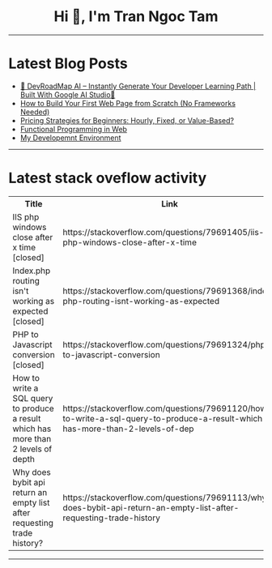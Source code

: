 <h1 align="center">Hi 👋, I'm Tran Ngoc Tam</h1>

---

# Latest Blog Posts 
<!-- BLOG-POST-LIST:START -->
- [🌟 DevRoadMap AI – Instantly Generate Your Developer Learning Path | Built With Google AI Studio🤖](https://dev.to/hanzla-baig/devroadmap-ai-instantly-generate-your-developer-learning-path-built-with-google-ai-studio-35bo)
- [How to Build Your First Web Page from Scratch &lpar;No Frameworks Needed&rpar;](https://dev.to/coderpeterparker/how-to-build-your-first-web-page-from-scratch-no-frameworks-needed-3o5j)
- [Pricing Strategies for Beginners: Hourly, Fixed, or Value-Based?](https://dev.to/vjygour/pricing-strategies-for-beginners-hourly-fixed-or-value-based-58o4)
- [Functional Programming in Web](https://dev.to/member_a07758c4/functional-programming-in-web-2hl1)
- [My Developemnt Environment](https://dev.to/harry_tanama_51571ebf90b6/my-developemnt-environment-5ekh)
<!-- BLOG-POST-LIST:END -->

---

# Latest stack oveflow activity
<table>
  <tr><th>Title</th><th>Link</th></tr>
  <!-- STACKOVERFLOW:START --><tr><td>IIS php windows close after x time [closed]</td><td>https://stackoverflow.com/questions/79691405/iis-php-windows-close-after-x-time</td></tr><tr><td>Index.php routing isn&#39;t working as expected [closed]</td><td>https://stackoverflow.com/questions/79691368/index-php-routing-isnt-working-as-expected</td></tr><tr><td>PHP to Javascript conversion [closed]</td><td>https://stackoverflow.com/questions/79691324/php-to-javascript-conversion</td></tr><tr><td>How to write a SQL query to produce a result which has more than 2 levels of depth</td><td>https://stackoverflow.com/questions/79691120/how-to-write-a-sql-query-to-produce-a-result-which-has-more-than-2-levels-of-dep</td></tr><tr><td>Why does bybit api return an empty list after requesting trade history?</td><td>https://stackoverflow.com/questions/79691113/why-does-bybit-api-return-an-empty-list-after-requesting-trade-history</td></tr><!-- STACKOVERFLOW:END -->
</table>

---


